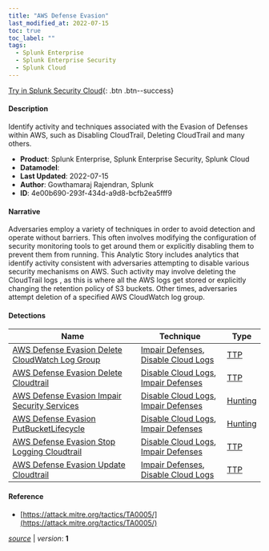 ```yaml
---
title: "AWS Defense Evasion"
last_modified_at: 2022-07-15
toc: true
toc_label: ""
tags:
  - Splunk Enterprise
  - Splunk Enterprise Security
  - Splunk Cloud
---
```


[Try in Splunk Security Cloud](https://www.splunk.com/en_us/cyber-security.html){: .btn .btn--success}

#### Description

Identify activity and techniques associated with the Evasion of Defenses within AWS, such as Disabling CloudTrail, Deleting CloudTrail and many others.

- **Product**: Splunk Enterprise, Splunk Enterprise Security, Splunk Cloud
- **Datamodel**: 
- **Last Updated**: 2022-07-15
- **Author**: Gowthamaraj Rajendran, Splunk
- **ID**: 4e00b690-293f-434d-a9d8-bcfb2ea5fff9

#### Narrative

Adversaries employ a variety of techniques in order to avoid detection and operate without barriers. This often involves modifying the configuration of security monitoring tools to get around them or explicitly disabling them to prevent them from running. This Analytic Story includes analytics that identify activity consistent with adversaries attempting to disable various security mechanisms on AWS. Such activity may involve deleting the CloudTrail logs , as this is where all the AWS logs get stored or explicitly changing the retention policy of S3 buckets. Other times, adversaries attempt deletion of a specified AWS CloudWatch log group.

#### Detections

| Name        | Technique   | Type         |
| ----------- | ----------- |--------------|
| [AWS Defense Evasion Delete CloudWatch Log Group](/cloud/d308b0f1-edb7-4a62-a614-af321160710f/) | [Impair Defenses](/tags/#impair-defenses), [Disable Cloud Logs](/tags/#disable-cloud-logs) | [TTP](https://github.com/splunk/security_content/wiki/Detection-Analytic-Types) |
| [AWS Defense Evasion Delete Cloudtrail](/cloud/82092925-9ca1-4e06-98b8-85a2d3889552/) | [Disable Cloud Logs](/tags/#disable-cloud-logs), [Impair Defenses](/tags/#impair-defenses) | [TTP](https://github.com/splunk/security_content/wiki/Detection-Analytic-Types) |
| [AWS Defense Evasion Impair Security Services](/cloud/b28c4957-96a6-47e0-a965-6c767aac1458/) | [Disable Cloud Logs](/tags/#disable-cloud-logs), [Impair Defenses](/tags/#impair-defenses) | [Hunting](https://github.com/splunk/security_content/wiki/Detection-Analytic-Types) |
| [AWS Defense Evasion PutBucketLifecycle](/cloud/ce1c0e2b-9303-4903-818b-0d9002fc6ea4/) | [Disable Cloud Logs](/tags/#disable-cloud-logs), [Impair Defenses](/tags/#impair-defenses) | [Hunting](https://github.com/splunk/security_content/wiki/Detection-Analytic-Types) |
| [AWS Defense Evasion Stop Logging Cloudtrail](/cloud/8a2f3ca2-4eb5-4389-a549-14063882e537/) | [Disable Cloud Logs](/tags/#disable-cloud-logs), [Impair Defenses](/tags/#impair-defenses) | [TTP](https://github.com/splunk/security_content/wiki/Detection-Analytic-Types) |
| [AWS Defense Evasion Update Cloudtrail](/cloud/7c921d28-ef48-4f1b-85b3-0af8af7697db/) | [Impair Defenses](/tags/#impair-defenses), [Disable Cloud Logs](/tags/#disable-cloud-logs) | [TTP](https://github.com/splunk/security_content/wiki/Detection-Analytic-Types) |

#### Reference

* [https://attack.mitre.org/tactics/TA0005/](https://attack.mitre.org/tactics/TA0005/)



[*source*](https://github.com/splunk/security_content/tree/develop/stories/aws_defense_evasion.yml) \| *version*: **1**